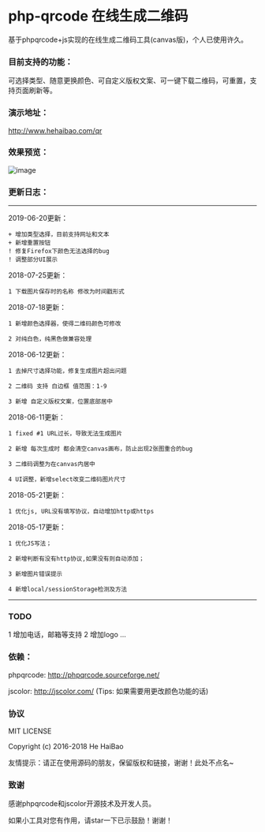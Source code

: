 # php-qrcode 在线生成二维码

基于phpqrcode+js实现的在线生成二维码工具(canvas版)，个人已使用许久。

### 目前支持的功能：

  可选择类型、随意更换颜色、可自定义版权文案、可一键下载二维码，可重置，支持页面刷新等。

### 演示地址： 

http://www.hehaibao.com/qr


### 效果预览：

![image](https://github.com/hehaibao/php-qrcode/blob/master/preview.gif)


### 更新日志：

----------------------


2019-06-20更新：

    + 增加类型选择，目前支持网址和文本
    + 新增重置按钮
    ! 修复Firefox下颜色无法选择的bug
    ! 调整部分UI展示


2018-07-25更新：

    1 下载图片保存时的名称 修改为时间戳形式 


2018-07-18更新：

    1 新增颜色选择器，使得二维码颜色可修改
    
    2 对纯白色，纯黑色做兼容处理
    
    
2018-06-12更新：
 
    1 去掉尺寸选择功能，修复生成图片超出问题
    
    2 二维码 支持 白边框 值范围：1-9 
    
    3 新增 自定义版权文案，位置底部居中


2018-06-11更新：

    1 fixed #1 URL过长，导致无法生成图片
    
    2 新增 每次生成时 都会清空canvas画布，防止出现2张图重合的bug
    
    3 二维码调整为在canvas内居中
    
    4 UI调整，新增select改变二维码图片尺寸


2018-05-21更新：

    1 优化js, URL没有填写协议，自动增加http或https


2018-05-17更新：

    1 优化JS写法；

    2 新增判断有没有http协议,如果没有则自动添加；

    3 新增图片错误提示
    
    4 新增local/sessionStorage检测及方法


----------------------

### TODO

 1 增加电话，邮箱等支持
 2 增加logo
 ...


### 依赖：

phpqrcode: http://phpqrcode.sourceforge.net/

jscolor: http://jscolor.com/ (Tips: 如果需要用更改颜色功能的话)

### 协议

MIT LICENSE

Copyright (c) 2016-2018 He HaiBao

友情提示：请正在使用源码的朋友，保留版权和链接，谢谢！此处不点名~

### 致谢

感谢phpqrcode和jscolor开源技术及开发人员。

如果小工具对您有作用，请star一下已示鼓励！谢谢！
